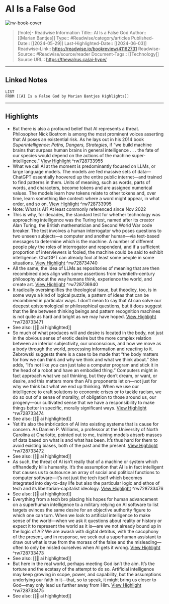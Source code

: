 # AI Is a False God

![rw-book-cover](https://walrus-assets.s3.amazonaws.com/img/Alang_JULAUG24_Marian-Bantjes-1200jpg.jpg)
<br>
>[!note]- Readwise Information
>Title:: AI Is a False God
>Author:: [[Marian Bantjes]]
>Type:: #Readwise/category/articles
>Published-Date:: [[2024-05-29]]
>Last-Highlighted-Date:: [[2024-06-03]]
>Readwise-Link:: https://readwise.io/bookreview/41162731
>Readwise-Source:: #Readwise/source/reader
>Document-Tags:: [[Technology]] 
>Source URL:: https://thewalrus.ca/ai-hype/
--- 

## Linked Notes
```dataview
LIST
FROM [[AI Is a False God by Marian Bantjes Highlights]]
```

---

## Highlights
- But there is also a profound belief that AI represents a threat. Philosopher Nick Bostrom is among the most prominent voices asserting that AI poses an existential risk. As he lays out in his 2014 book *Superintelligence: Paths, Dangers, Strategies*, if “we build machine brains that surpass human brains in general intelligence . . . the fate of our species would depend on the actions of the machine super-intelligence.” [View Highlight](https://readwise.io/open/728733955) ^rw728733955
- What we call AI at the moment is predominantly focused on LLMs, or large language models. The models are fed massive sets of data—ChatGPT essentially hoovered up the entire public internet—and trained to find patterns in them. Units of meaning, such as words, parts of words, and characters, become tokens and are assigned numerical values. The models learn how tokens relate to other tokens and, over time, learn something like context: where a word might appear, in what order, and so on. [View Highlight](https://readwise.io/open/728733995) ^rw728733995
- Note: What is AI? At least commonly referenced since Nov 2022
- This is why, for decades, the standard test for whether technology was approaching intelligence was the Turing test, named after its creator Alan Turing, the British mathematician and Second World War code breaker. The test involves a human interrogator who poses questions to two unseen subjects—a computer and another human—via text-based messages to determine which is the machine. A number of different people play the roles of interrogator and respondent, and if a sufficient proportion of interviewers is fooled, the machine could be said to exhibit intelligence. ChatGPT can already fool at least some people in some situations. [View Highlight](https://readwise.io/open/728734740) ^rw728734740
- All the same, the idea of LLMs as repositories of meaning that are then recombined does align with some assertions from twentieth-century philosophy about the way humans think, experience the world, and create art. [View Highlight](https://readwise.io/open/728736940) ^rw728736940
- It radically oversimplifies the theological issue, but theodicy, too, is in some ways a kind of logical puzzle, a pattern of ideas that can be recombined in particular ways. I don’t mean to say that AI can solve our deepest epistemological or philosophical questions, but it does suggest that the line between thinking beings and pattern recognition machines is not quite as hard and bright as we may have hoped. [View Highlight](https://readwise.io/open/728733471) ^rw728733471 
- See also: [[👻 ai highlighted]] 
- So much of what produces will and desire is located in the body, not just in the obvious sense of erotic desire but the more complex relation between an interior subjectivity, our unconscious, and how we move as a body through the world, processing information and reacting to it. Zebrowski suggests there is a case to be made that “the body matters for how we can think and why we think and what we think about.” She adds, “It’s not like you can just take a computer program and stick it in the head of a robot and have an embodied thing.” Computers might in fact approach what we call thinking, but they don’t dream, or want, or desire, and this matters more than AI’s proponents let on—not just for why we think but what we end up thinking. When we use our intelligence to craft solutions to economic crises or to tackle racism, we do so out of a sense of morality, of obligation to those around us, our progeny—our cultivated sense that we have a responsibility to make things better in specific, morally significant ways. [View Highlight](https://readwise.io/open/728733474) ^rw728733474 
- See also: [[👻 ai highlighted]] 
- Yet it’s also the imbrication of AI into existing systems that is cause for concern. As Damien P. Williams, a professor at the University of North Carolina at Charlotte, pointed out to me, training models absorb masses of data based on what is and what has been. It’s thus hard for them to avoid existing biases, both of the past and the present. [View Highlight](https://readwise.io/open/728733472) ^rw728733472 
- See also: [[👻 ai highlighted]] 
- As such, the threat of AI isn’t really that of a machine or system which offhandedly kills humanity. It’s the assumption that AI is in fact intelligent that causes us to outsource an array of social and political functions to computer software—it’s not just the tech itself which becomes integrated into day-to-day life but also the particular logic and ethos of tech and its libertarian-capitalist ideology. [View Highlight](https://readwise.io/open/728733476) ^rw728733476 
- See also: [[👻 ai highlighted]] 
- Everything from a tech bro placing his hopes for human advancement on a superhuman intelligence to a military relying on AI software to list targets evinces the same desire for an objective authority figure to which one can turn. When we look to artificial intelligence to make sense of the world—when we ask it questions about reality or history or expect it to represent the world as it is—are we not already bound up in the logic of AI? We are awash with digital detritus, with the cacophony of the present, and in response, we seek out a superhuman assistant to draw out what is true from the morass of the false and the misleading—often to only be misled ourselves when AI gets it wrong. [View Highlight](https://readwise.io/open/728733473) ^rw728733473 
- See also: [[👻 ai highlighted]] 
- But here in the real world, perhaps meeting God isn’t the aim. It’s the torture and the ecstasy of the attempt to do so. Artificial intelligence may keep growing in scope, power, and capability, but the assumptions underlying our faith in it—that, so to speak, it might bring us closer to God—may only lead us further away from Him. [View Highlight](https://readwise.io/open/728733475) ^rw728733475 
- See also: [[👻 ai highlighted]] 

